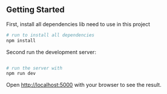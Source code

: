 ## Getting Started

First, install all dependencies lib need to use in this project

```bash
# run to install all dependencies
npm install
```

Second run the development server:

```bash

# run the server with
npm run dev

```

Open [http://localhost:5000](http://localhost:5000) with your browser to see the result.
